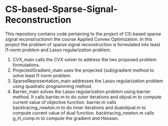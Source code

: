# CS-based-Sparse-Signal-Reconstruction
This repository contains code pertaining to the project of CS-based sparse signal reconstructionin the course Applied Convex Optimization.
In this project the problem of sparse signal reconstruction is formulated into least l1-norm problem and Lasso regularization problem.
1. CVX_main calls the CVX solver to address the two proposed problem formulations.
2. ProjectedGradient_main uses the projected (sub)gradient method to solve least l1-norm problem.
3. SparseRepresentation_main addresses the Lasso regularization problem using quadratic programming method.
4. Barrier_main solves the Lasso regularization problem using barrier method. It calls barrier.m to do outer iterations and objval.m to compute current value of objective function. barrier.m calls backtracing_newton.m to do inner iterations and dualobjval.m to compute current value of dual function. backtracing_newton.m calls g_H_comp.m to compute the gradient and Hessian.
